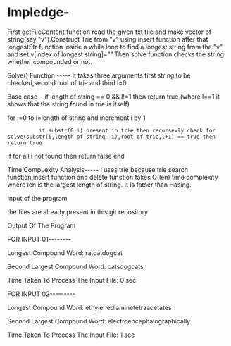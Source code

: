 # Impledge-

First getFileContent function read the given txt file and make vector of string(say "v").Construct Trie from "v" using insert function after that longestStr function inside a
while loop to find a longest string from the "v" and set v[index of longest string]="".Then solve function checks the string whether compounded or not.

Solve() Function ----- it takes three arguments first string to be checked,second root of trie and third l=0


 Base case-- if length of string == 0 && l!=1 then return true (where l==1 it shows that the string found in trie is itself)

 for i=0 to i=length of string and increment i by 1
 
              if substr(0,i) present in trie then recursevly check for solve(substr(i,length of string -i),root of trie,l+1) == true then return true
   
 if for all i not found then return false
 end
 
 Time CompLexity Analysis----- I uses trie because trie search function,insert function and delete function takes O(len) time complexity where len is the largest length of string. It is fatser than Hasing.
 
 Input of the program
  
  the files are already present in this git repository
 
 Output Of The Program 
   
   FOR INPUT 01--------
   
   Longest Compound Word: ratcatdogcat    
   
   Second Largest Compound Word: catsdogcats  
   
   Time Taken To Process The Input File: 0 sec
   
   FOR INPUT 02---------
   
   Longest Compound Word: ethylenediaminetetraacetates   
   
   Second Largest Compound Word: electroencephalographically
   
   Time Taken To Process The Input File: 1 sec
